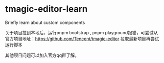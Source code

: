 # tmagic-editor-learn
Briefly learn about custom components

关于项目拉到本地后，运行pnpm bootstrap , pnpm playground报错，可尝试从官方项目地址：https://github.com/Tencent/tmagic-editor 拉取最新项目再尝试运行脚本

其他项目问题可以加入官方qq群了解。
